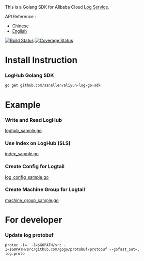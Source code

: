 This is a Golang SDK for Alibaba Cloud [Log Service](https://sls.console.aliyun.com/).

API Reference :

* [Chinese](https://help.aliyun.com/document_detail/29007.html)
* [English](https://intl.aliyun.com/help/doc-detail/29007.htm)

[![Build Status](https://travis-ci.org/aliyun/aliyun-log-go-sdk.svg?branch=master)](https://travis-ci.org/aliyun/aliyun-log-go-sdk)
[![Coverage Status](https://coveralls.io/repos/github/aliyun/aliyun-log-go-sdk/badge.svg?branch=master)](https://coveralls.io/github/aliyun/aliyun-log-go-sdk?branch=master)


# Install Instruction

### LogHub Golang SDK

```
go get github.com/sanallen/aliyun-log-go-sdk
```

# Example 

### Write and Read LogHub

[loghub_sample.go](example/loghub/loghub_sample.go)

### Use Index on LogHub (SLS)

[index_sample.go](example/index/index_sample.go)

### Create Config for Logtail

[log_config_sample.go](example/config/log_config_sample.go)

### Create Machine Group for Logtail

[machine_group_sample.go](example/machine_group/machine_group_sample.go)

# For developer
### Update log protobuf
`protoc -I=. -I=$GOPATH/src -I=$GOPATH/src/github.com/gogo/protobuf/protobuf --gofast_out=. log.proto`